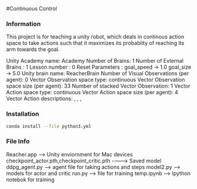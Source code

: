 [//]: # (Image References)

[image1]: https://user-images.githubusercontent.com/10624937/43851024-320ba930-9aff-11e8-8493-ee547c6af349.gif "Trained Agent"
[image2]: https://user-images.githubusercontent.com/10624937/43851646-d899bf20-9b00-11e8-858c-29b5c2c94ccc.png "Crawler"


#Continuous Control

### Information
This project is for teaching a unity robot, which deals in continous action space to take actions such that it maximizes its probablity of reaching its arm towards the goal.

Unity Academy name: Academy
        Number of Brains: 1
        Number of External Brains : 1
        Lesson number : 0
        Reset Parameters :
		goal_speed -> 1.0
		goal_size -> 5.0
Unity brain name: ReacherBrain
        Number of Visual Observations (per agent): 0
        Vector Observation space type: continuous
        Vector Observation space size (per agent): 33
        Number of stacked Vector Observation: 1
        Vector Action space type: continuous
        Vector Action space size (per agent): 4
        Vector Action descriptions: , , , 
        
### Installation

``` bash
conda install --file python3.yml
```

### File Info

Reacher.app --> Unity enviornment for Mac devices
checkpoint_actor.pth,checkpoint_critic.pth ----> Saved model
ddpg_agent.py --> agent file for taking actions and steps
model2.py --> models for actor and critic
run.py --> file for training
temp.ipynb --> Ipython notebok for training




